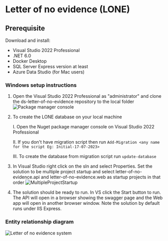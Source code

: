 # Letter of no evidence (LONE)

## Prerequisite

Download and install:

- Visual Studio 2022 Professional
- .NET 6.0
- Docker Desktop
- SQL Server Express version at least
- Azure Data Studio (for Mac users)


### Windows setup instructions
1. Open the Visual Studio 2022 Professional as "administrator" and clone the ds-letter-of-no-evidence repository to the local folder
![Package manager console](https://github.com/nationalarchives/ds-letter-of-no-evidence/assets/40386980/deafb43c-9b61-4856-97f6-5ebd46447e25)

2. To create the LONE database on your local machine

	I.   Open the Nuget package manager console on Visual Studio 2022 Professional
	
	II.  If you don't have migration script then run 
		  `Add-Migration <any name for the script Eg: Initial-17-07-2023>` 
	
	III. To create the database from migration script run 
		  `update-database`
	
3. In Visual Studio right click on the sln and select Properties. Set the solution to be multiple project startup and select letter-of-no-evidence.api and letter-of-no-evidence.web as startup projects in that order
![MultipleProjectStartup](https://github.com/nationalarchives/ds-letter-of-no-evidence/assets/40386980/a005d193-118a-4bfa-b72c-28630075996b)

4. The solution should be ready to run. In VS click the Start button to run. The API will open in a browser showing the swagger page and the Web app will open in another browser window. Note the solution by default runs under IIS Express.


### Entity relationship diagram

![Letter of no evidence system](https://github.com/nationalarchives/ds-letter-of-no-evidence/assets/40386980/11141264-fbaf-4ddd-87ac-c24cc40d0296)